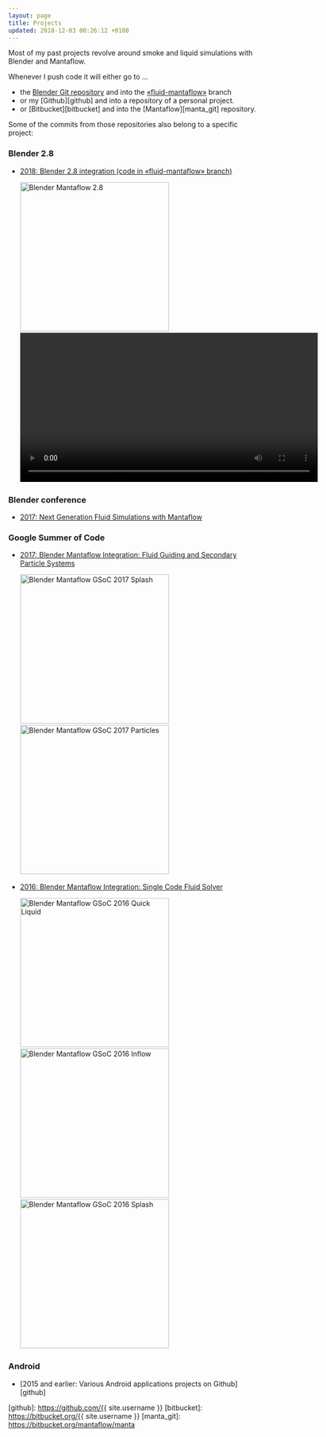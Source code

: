```yaml
---
layout: page
title: Projects
updated: 2018-12-03 00:26:12 +0100
---
```


Most of my past projects revolve around smoke and liquid simulations with Blender and Mantaflow.

Whenever I push code it will either go to &hellip;
- the [Blender Git repository][blender_git] and into the [&laquo;fluid-mantaflow&raquo;][fluid_manta] branch
- or my [Github][github] and into a repository of a personal project.
- or [Bitbucket][bitbucket] and into the [Mantaflow][manta_git] repository.

Some of the commits from those repositories also belong to a specific project:

### Blender 2.8
- [2018: Blender 2.8 integration (code in &laquo;fluid-mantaflow&raquo; branch)][fluid_manta]

<ul style="list-style-type:none">
<li>
  <img src="https://pbs.twimg.com/media/Dkk-aMKX0AEqSpZ.jpg:large" height="300" alt="Blender Mantaflow 2.8"/>
  <video height="300" controls>
    <source src="https://video.twimg.com/ext_tw_video/935951419055726594/pu/vid/1280x720/I-o--e2T_0xXsYBg.mp4" type="video/mp4">
    Your browser does not support the video tag.
  </video>
</li>
</ul>

### Blender conference
- [2017: Next Generation Fluid Simulations with Mantaflow][bcon17]

### Google Summer of Code
- [2017: Blender Mantaflow Integration: Fluid Guiding and Secondary Particle Systems][gsoc_2017]

<ul style="list-style-type:none">
<li>
  <img src="https://en.blender.org/uploads/9/90/Mantaflow_liquid_mesh_particle_overlay.png" height="300" alt="Blender Mantaflow GSoC 2017 Splash"/>
  <img src="https://en.blender.org/uploads/6/6e/Mantaflow_sndpart_demo2.gif" height="300" alt="Blender Mantaflow GSoC 2017 Particles"/>
</li>
</ul>

- [2016: Blender Mantaflow Integration: Single Code Fluid Solver][gsoc_2016]

<ul style="list-style-type:none">
<li>
  <img src="https://en.blender.org/uploads/f/f4/Quick_liquid.gif" height="300" alt="Blender Mantaflow GSoC 2016 Quick Liquid"/>
  <img src="https://pbs.twimg.com/media/Ct7vh0UWYAExCxi.jpg:large" height="300" alt="Blender Mantaflow GSoC 2016 Inflow"/>
  <img src="https://en.blender.org/uploads/6/66/Mantaflow_liquid_splash_blue.png" height="300" alt="Blender Mantaflow GSoC 2016 Splash"/>
</li>
</ul>

### Android
- [2015 and earlier: Various Android applications projects on Github][github]

[blender_git]: https://git.blender.org/gitweb/gitweb.cgi/blender.git/shortlog/refs/heads/fluid-mantaflow
[bcon17]: https://speakerdeck.com/sebbas/next-generation-fluid-simulations-with-mantaflow
[fluid_manta]: https://developer.blender.org/diffusion/B/browse/fluid-mantaflow/
[gsoc_2017]: https://en.blender.org/index.php/User:Sebbas/GSoC_2017
[gsoc_2016]: https://en.blender.org/index.php/User:Sebbas/GSoC_2016
[github]: https://github.com/{{ site.username }}
[bitbucket]: https://bitbucket.org/{{ site.username }}
[manta_git]: https://bitbucket.org/mantaflow/manta
